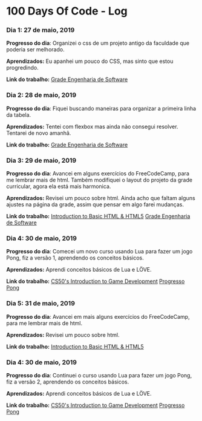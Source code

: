 # 100 Days Of Code - Log

### Dia 1: 27 de maio, 2019 

**Progresso do dia**: Organizei o css de um projeto antigo da faculdade que poderia ser melhorado. 

**Aprendizados:** Eu apanhei um pouco do CSS, mas sinto que estou progredindo.

**Link do trabalho:** [Grade Engenharia de Software](https://vnduda.github.io/LPP/)

### Dia 2: 28 de maio, 2019 

**Progresso do dia**: Fiquei buscando maneiras para organizar a primeira linha da tabela. 

**Aprendizados:** Tentei com flexbox mas ainda não consegui resolver. Tentarei de novo amanhã.

**Link do trabalho:** [Grade Engenharia de Software](https://vnduda.github.io/LPP/)

### Dia 3: 29 de maio, 2019 

**Progresso do dia**: Avancei em alguns exercícios do FreeCodeCamp, para me lembrar mais de html. Também modifiquei o layout do projeto da grade curricular, agora ela está mais harmonica.

**Aprendizados:** Revisei um pouco sobre html. Ainda acho que faltam alguns ajustes na página da grade, assim que pensar em algo farei mudanças.

**Link do trabalho:** [Introduction to Basic HTML & HTML5](https://learn.freecodecamp.org/responsive-web-design/basic-html-and-html5)
[Grade Engenharia de Software](https://vnduda.github.io/LPP/)

### Dia 4: 30 de maio, 2019 

**Progresso do dia**: Comecei um novo curso usando Lua para fazer um jogo Pong, fiz a versão 1, aprendendo os conceitos básicos.

**Aprendizados:** Aprendi conceitos básicos de Lua e LÖVE.

**Link do trabalho:** [CS50's Introduction to Game Development](https://courses.edx.org/courses/course-v1:HarvardX+CS50G+Games/courseware/67588b76ec534f7da0fa917fac4350b8/72c04e2f9eb24f6494ca99b582ae67ef/)
[Progresso Pong](https://github.com/vnduda/Pong-game)

### Dia 5: 31 de maio, 2019 

**Progresso do dia**: Avancei em mais alguns exercícios do FreeCodeCamp, para me lembrar mais de html.

**Aprendizados:** Revisei um pouco sobre html.

**Link do trabalho:** [Introduction to Basic HTML & HTML5](https://learn.freecodecamp.org/responsive-web-design/basic-html-and-html5)

### Dia 4: 30 de maio, 2019 

**Progresso do dia**: Continuei o curso usando Lua para fazer um jogo Pong, fiz a versão 2, aprendendo os conceitos básicos.

**Aprendizados:** Aprendi conceitos básicos de Lua e LÖVE.

**Link do trabalho:** [CS50's Introduction to Game Development](https://courses.edx.org/courses/course-v1:HarvardX+CS50G+Games/courseware/67588b76ec534f7da0fa917fac4350b8/72c04e2f9eb24f6494ca99b582ae67ef/)
[Progresso Pong](https://github.com/vnduda/Pong-game)

